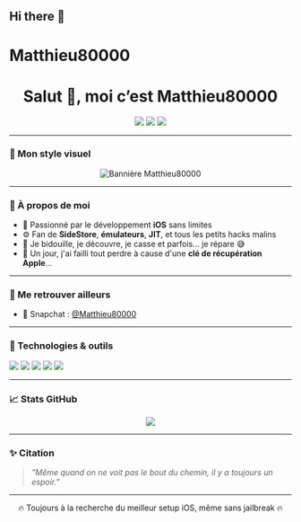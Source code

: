 ## Hi there 👋
# Matthieu80000

<h1 align="center">Salut 👋, moi c’est Matthieu80000</h1>
<p align="center">
  <img src="https://img.shields.io/badge/iOS%20Dev-%F0%9F%93%B1-blue?style=for-the-badge" />
  <img src="https://img.shields.io/badge/JIT%20Lover-%E2%9A%99%EF%B8%8F-purple?style=for-the-badge" />
  <img src="https://img.shields.io/badge/SideStore%20Fan-%F0%9F%9A%80-ff69b4?style=for-the-badge" />
</p>

---

### 📸 Mon style visuel

<p align="center">
  <img src="https://raw.githubusercontent.com/matt80134/matt80134/main/assets/banner.png" alt="Bannière Matthieu80000" />
</p>

---

### 🧠 À propos de moi

- 🍏 Passionné par le développement **iOS** sans limites  
- ⚙️ Fan de **SideStore**, **émulateurs**, **JIT**, et tous les petits hacks malins  
- 🧪 Je bidouille, je découvre, je casse et parfois... je répare 😅  
- 🔐 Un jour, j'ai failli tout perdre à cause d'une **clé de récupération Apple**...

---

### 🔗 Me retrouver ailleurs

- 👻 Snapchat : [@Matthieu80000](https://snapchat.com/add/Matthieu80000)

---

### 🔧 Technologies & outils

<p>
  <img src="https://img.shields.io/badge/iOS-🖥️-black?style=flat-square" />
  <img src="https://img.shields.io/badge/Swift-FA7343?style=flat-square&logo=swift&logoColor=white" />
  <img src="https://img.shields.io/badge/SideStore-🔓-lightgrey?style=flat-square" />
  <img src="https://img.shields.io/badge/JIT-⚡️-blue?style=flat-square" />
  <img src="https://img.shields.io/badge/Émulateurs-🕹️-orange?style=flat-square" />
</p>

---

### 📈 Stats GitHub

<p align="center">
  <img src="https://github-readme-stats.vercel.app/api?username=matt80134&show_icons=true&theme=tokyonight" />
</p>

---

### ✨ Citation

> *"Même quand on ne voit pas le bout du chemin, il y a toujours un espoir."*

---

<p align="center">
  🔥 Toujours à la recherche du meilleur setup iOS, même sans jailbreak 🔥
</p>
<!--
**matt80134/matt80134** is a ✨ _special_ ✨ repository because its `README.md` (this file) appears on your GitHub profile.

Here are some ideas to get you started:

- 🔭 I’m currently working on ...
- 🌱 I’m currently learning ...
- 👯 I’m looking to collaborate on ...
- 🤔 I’m looking for help with ...
- 💬 Ask me about ...
- 📫 How to reach me: ...
- 😄 Pronouns: ...
- ⚡ Fun fact: ...
-->
